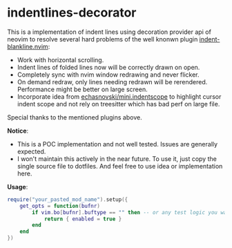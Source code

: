 # indentlines-decorator

This is a implementation of indent lines using decoration provider api of neovim to resolve several hard problems of the well knonwn plugin [indent-blankline.nvim](https://github.com/lukas-reineke/indent-blankline.nvim):

- Work with horizontal scrolling.
- Indent lines of folded lines now will be correctly drawn on open.
- Completely sync with nvim window redrawing and never flicker.
- On demand redraw, only lines needing redrawn will be rerendered. Performance might be better on large screen.
- Incorporate idea from [echasnovski/mini.indentscope](https://github.com/echasnovski/mini.indentscope) to highlight cursor indent scope and not rely on treesitter which has bad perf on large file.

Special thanks to the mentioned plugins above.

**Notice**:

- This is a POC implementation and not well tested. Issues are generally expected.
- I won't maintain this actively in the near future. To use it, just copy the single source file to dotfiles. And feel free to use idea or implementation here.

**Usage**:

```lua
require("your_pasted_mod_name").setup({
    get_opts = function(bufnr)
        if vim.bo[bufnr].buftype == "" then -- or any test logic you want
            return { enabled = true }
        end
    end
})
```
